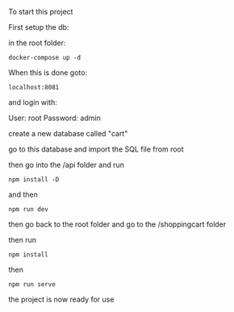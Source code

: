 To start this project

First setup the db:

in the root folder:
```
docker-compose up -d
```
When this is done goto:
```
localhost:8081
```
and login with:

User: root
Password: admin

create a new database called "cart"

go to this database and import the SQL file from root

then go into the /api folder and run

```
npm install -D
```

and then

```
npm run dev
```

then go back to the root folder and go to the /shoppingcart folder

then run

```
npm install
```

then

```
npm run serve
```

the project is now ready for use